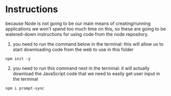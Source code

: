 # Instructions
because Node is not going to be our main means of creating/running applications we won't spend too much time on this, so these are going to be watered-down instructions for using code from the node repository.
1. you need to run the command below in the terminal: this will allow us to start downloading code from the web to use in this folder
```cli
npm init -y
```
2. you need to run this command next in the terminal: it will actually download the JavaScript code that we need to easily get user input in the terminal
```cli
npm i prompt-sync
```
